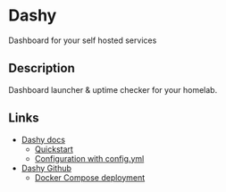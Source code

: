# Dashy

Dashboard for your self hosted services

## Description

Dashboard launcher & uptime checker for your homelab.

## Links

- [Dashy docs](https://dashy.to/docs)
  - [Quickstart](https://dashy.to/docs/quick-start)
  - [Configuration with config.yml](https://dashy.to/docs/quick-start#4-configure)
- [Dashy Github](https://github.com/Lissy93/dashy)
  - [Docker Compose deployment](https://github.com/Lissy93/dashy/blob/master/docs/deployment.md#using-docker-compose)
